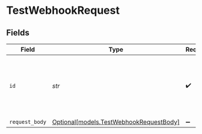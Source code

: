 # TestWebhookRequest


## Fields

| Field                                                                          | Type                                                                           | Required                                                                       | Description                                                                    |
| ------------------------------------------------------------------------------ | ------------------------------------------------------------------------------ | ------------------------------------------------------------------------------ | ------------------------------------------------------------------------------ |
| `id`                                                                           | *str*                                                                          | :heavy_check_mark:                                                             | Provide the ID of the item you want to perform this operation on.              |
| `request_body`                                                                 | [Optional[models.TestWebhookRequestBody]](../models/testwebhookrequestbody.md) | :heavy_minus_sign:                                                             | N/A                                                                            |